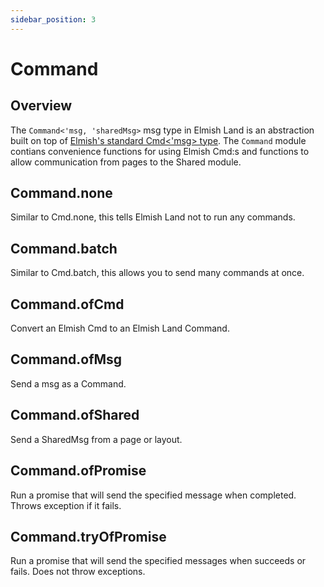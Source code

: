 ```yaml
---
sidebar_position: 3
---
```


# Command

## Overview
The `Command<'msg, 'sharedMsg>` msg type in Elmish Land is an abstraction built on top of [Elmish's standard Cmd\<'msg\> type](https://elmish.github.io/elmish/#commands). The `Command` module contians convenience functions for using Elmish Cmd:s and functions to allow communication from pages to the Shared module.

## Command.none
Similar to Cmd.none, this tells Elmish Land not to run any commands.

## Command.batch
Similar to Cmd.batch, this allows you to send many commands at once.

## Command.ofCmd
Convert an Elmish Cmd to an Elmish Land Command.

## Command.ofMsg
Send a msg as a Command.

## Command.ofShared
Send a SharedMsg from a page or layout.

## Command.ofPromise
Run a promise that will send the specified message when completed. Throws exception if it fails.

## Command.tryOfPromise
Run a promise that will send the specified messages when succeeds or fails. Does not throw exceptions.
